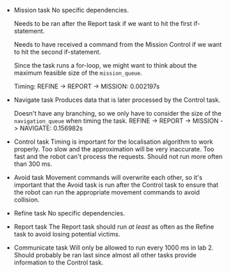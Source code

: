 * Mission task
  No specific dependencies.
  
  Needs to be ran after the Report task if we want to hit the first if-statement.
  
  Needs to have received a command from the Mission Control if we want to hit the second if-statement.
  
  Since the task runs a for-loop, we might want to think about the maximum feasible size of the `mission_queue`.
  
  Timing: 
  REFINE -> REPORT -> MISSION: 0.002197s
* Navigate task
  Produces data that is later processed by the Control task.
  
  Doesn't have any branching, so we only have to consider the size of the `navigation_queue` when timing the task.
  REFINE -> REPORT -> MISSION -> NAVIGATE: 0.156982s 
* Control task
  Timing is important for the localisation algorithm to work properly. Too slow and the approximation will be very inaccurate. Too fast and the robot can't process the requests. Should not run more often than 300 ms.
* Avoid task
  Movement commands will overwrite each other, so it's important that the Avoid task is run after the Control task to ensure that the robot can run the appropriate movement commands to avoid collision.
* Refine task
  No specific dependencies.
* Report task
  The Report task should run *at least* as often as the Refine task to avoid losing potential victims. 
* Communicate task
  Will only be allowed to run every 1000 ms in lab 2. Should probably be ran last since almost all other tasks provide information to the Control task.
